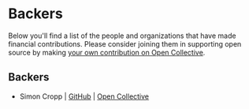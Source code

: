 # Backers

Below you'll find a list of the people and organizations that have made financial contributions. Please consider joining them in supporting open source by making [your own contribution on Open Collective](https://opencollective.com/NServiceBusExtensions/).

## Backers

 * Simon Cropp | [GitHub](https://github.com/simoncropp) | [Open Collective](https://opencollective.com/simoncropp)
